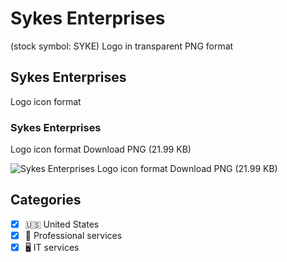 # Sykes Enterprises
 (stock symbol: SYKE) Logo in transparent PNG format

## Sykes Enterprises
 Logo icon format

### Sykes Enterprises
 Logo icon format Download PNG (21.99 KB)

![Sykes Enterprises
 Logo icon format Download PNG (21.99 KB)](/img/orig/SYKE-f4ec8bfb.png)



## Categories
- [x] 🇺🇸 United States
- [x] 💼 Professional services
- [x] 🖥️ IT services
